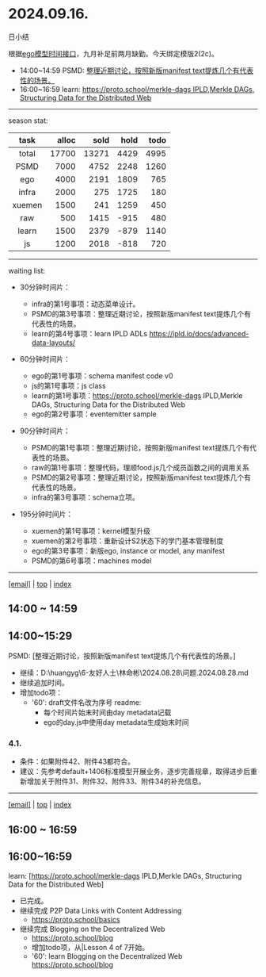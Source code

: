 # 2024.09.16.
日小结

<a id="top"></a>
根据[ego模型时间接口](https://gitee.com/hyg/blog/blob/master/timeflow.md)，九月补足前两月缺勤。今天绑定模版2(2c)。

<a id="index"></a>
- 14:00~14:59	PSMD: [整理近期讨论，按照新版manifest text提炼几个有代表性的场景。](#20240916140000)
- 16:00~16:59	learn: [https://proto.school/merkle-dags IPLD,Merkle DAGs, Structuring Data for the Distributed Web](#20240916160000)

---
season stat:

| task | alloc | sold | hold | todo |
| :---: | ---: | ---: | ---: | ---: |
| total | 17700 | 13271 | 4429 | 4995 |
| PSMD | 7000 | 4752 | 2248 | 1260 |
| ego | 4000 | 2191 | 1809 | 765 |
| infra | 2000 | 275 | 1725 | 180 |
| xuemen | 1500 | 241 | 1259 | 450 |
| raw | 500 | 1415 | -915 | 480 |
| learn | 1500 | 2379 | -879 | 1140 |
| js | 1200 | 2018 | -818 | 720 |

---
waiting list:


- 30分钟时间片：
  - infra的第1号事项：动态菜单设计。
  - PSMD的第3号事项：整理近期讨论，按照新版manifest text提炼几个有代表性的场景。
  - learn的第4号事项：learn IPLD ADLs https://ipld.io/docs/advanced-data-layouts/

- 60分钟时间片：
  - ego的第1号事项：schema manifest code v0
  - js的第1号事项：js class
  - learn的第1号事项：https://proto.school/merkle-dags IPLD,Merkle DAGs, Structuring Data for the Distributed Web
  - ego的第2号事项：eventemitter sample

- 90分钟时间片：
  - PSMD的第1号事项：整理近期讨论，按照新版manifest text提炼几个有代表性的场景。
  - raw的第1号事项：整理代码，理顺food.js几个成员函数之间的调用关系
  - PSMD的第2号事项：整理近期讨论，按照新版manifest text提炼几个有代表性的场景。
  - infra的第3号事项：schema立项。

- 195分钟时间片：
  - xuemen的第1号事项：kernel模型升级
  - xuemen的第2号事项：重新设计S2状态下的学门基本管理制度
  - ego的第3号事项：新版ego, instance or model, any manifest
  - PSMD的第6号事项：machines model

---
<a href="mailto:huangyg@mars22.com?subject=关于2024.09.16.[整理近期讨论，按照新版manifest text提炼几个有代表性的场景。]任务&body=日期: 2024.09.16.%0D%0A序号: 6%0D%0A手稿:../../draft/2024/09/20240916140000.md%0D%0A---请勿修改邮件主题及以上内容 从下一行开始写您的想法---%0D%0A">[email]</a> | [top](#top) | [index](#index)
<a id="20240916140000"></a>
## 14:00 ~ 14:59
## 14:00~15:29
PSMD: [整理近期讨论，按照新版manifest text提炼几个有代表性的场景。]

- 继续：D:\huangyg\6-友好人士\林命彬\2024.08.28\问题.2024.08.28.md
- 继续追加时间。
- 增加todo项：
    - '60': draft文件名改为序号
      readme: 
        - 每个时间片始末时间由day metadata记载
        - ego的day.js中使用day metadata生成始末时间

### 4.1. 

- 条件：如果附件42、附件43都符合。
- 建议：先参考default+1406标准模型开展业务，逐步完善规章，取得进步后重新增加关于附件31、附件32、附件33、附件34的补充信息。

---
<a href="mailto:huangyg@mars22.com?subject=关于2024.09.16.[https://proto.school/merkle-dags IPLD,Merkle DAGs, Structuring Data for the Distributed Web]任务&body=日期: 2024.09.16.%0D%0A序号: 8%0D%0A手稿:../../draft/2024/09/20240916160000.md%0D%0A---请勿修改邮件主题及以上内容 从下一行开始写您的想法---%0D%0A">[email]</a> | [top](#top) | [index](#index)
<a id="20240916160000"></a>
## 16:00 ~ 16:59
## 16:00~16:59
learn: [https://proto.school/merkle-dags IPLD,Merkle DAGs, Structuring Data for the Distributed Web]

- 已完成。
- 继续完成 P2P Data Links with Content Addressing
	-  https://proto.school/basics
- 继续完成 Blogging on the Decentralized Web 
	- https://proto.school/blog
	- 增加todo项，从|Lesson 4 of 7开始。
	-  '60': learn Blogging on the Decentralized Web https://proto.school/blog
